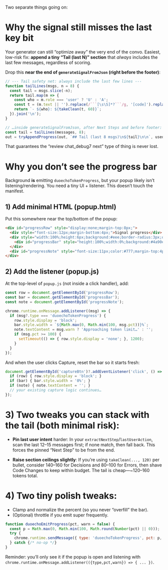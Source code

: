 Two separate things going on:

# Why the signal still misses the last key bit

Your generator can still “optimize away” the very end of the convo. Easiest, low-risk fix: **append a tiny “Tail (last N)” section** that *always* includes the last few messages, regardless of scoring.

Drop this **near the end of `generateSignalFromJson` (right before the footer)**:

````js
// --- Tail safety net: always include the last few lines ---
function tailLines(msgs, n = 8) {
  const tail = msgs.slice(-n);
  return tail.map(m => {
    const who = m.role === 'user' ? 'U' : 'A';
    const t = (m.text || '').replace(/```[\s\S]*?```/g, '[code]').replace(/\s+/g, ' ').trim();
    return `- ${who}: ${takeClean(t, 60)}`;
  }).join('\n');
}

// …inside generateSignalFromJson, after Next Steps and before footer:
const tail = tailLines(messages, 8);
out = tryAppendProgress(out, `## Tail (last 8 msgs)\n${tail}\n\n`, used);
````

That guarantees the “review chat\_debug7 next” type of thing is never lost.

# Why you don’t see the progress bar

Background **is** emitting `duoechoTokenProgress`, but your popup likely isn’t listening/rendering. You need a tiny UI + listener. This doesn’t touch the manifest.

## 1) Add minimal HTML (popup.html)

Put this somewhere near the top/bottom of the popup:

```html
<div id="progressRow" style="display:none;margin-top:8px;">
  <div style="font-size:12px;margin-bottom:4px;">Signal progress</div>
  <div style="width:100%;height:6px;background:#eee;border-radius:3px;overflow:hidden;">
    <div id="progressBar" style="height:100%;width:0%;background:#4a90e2;"></div>
  </div>
  <div id="progressNote" style="font-size:11px;color:#777;margin-top:4px;"></div>
</div>
```

## 2) Add the listener (popup.js)

At the top-level of `popup.js` (not inside a click handler), add:

```js
const row = document.getElementById('progressRow');
const bar = document.getElementById('progressBar');
const note = document.getElementById('progressNote');

chrome.runtime.onMessage.addListener((msg) => {
  if (msg?.type === 'duoechoTokenProgress') {
    row.style.display = 'block';
    bar.style.width = `${Math.max(0, Math.min(100, msg.pct))}%`;
    note.textContent = msg.warn ? 'Approaching token limit…' : '';
    if (msg.pct >= 100) {
      setTimeout(() => { row.style.display = 'none'; }, 1200);
    }
  }
});
```

And when the user clicks Capture, reset the bar so it starts fresh:

```js
document.getElementById('captureBtn')?.addEventListener('click', () => {
  if (row) { row.style.display = 'block'; }
  if (bar) { bar.style.width = '0%'; }
  if (note) { note.textContent = ''; }
  // your existing capture logic continues…
});
```

# 3) Two tweaks you can stack with the tail (both minimal risk):

* **Pin last user intent** harder:
  In your `extractNextStep`/`lastUserAction`, scan the last 12–15 messages first; if none match, then fall back. This forces the pinned “Next Step” to be from the end.

* **Raise section ceilings slightly**:
  If you’re using `takeClean(..., 120)` per bullet, consider 140–160 for Decisions and 80–100 for Errors, then shave Code Changes to keep within budget. The tail is cheap—\~120–160 tokens total.

# 4) Two tiny polish tweaks:

* Clamp and normalize the percent (so you never “overfill” the bar).
* (Optional) throttle if you emit super frequently.

```js
function duoechoEmitProgress(pct, warn = false) {
  const p = Math.max(0, Math.min(100, Math.round(Number(pct) || 0)));
  try {
    chrome.runtime.sendMessage({ type: 'duoechoTokenProgress', pct: p, warn: !!warn });
  } catch {/* no-op */}
}
```

Reminder: you’ll only see it if the popup is open and listening with
`chrome.runtime.onMessage.addListener(({type,pct,warn}) => { ... })`.




